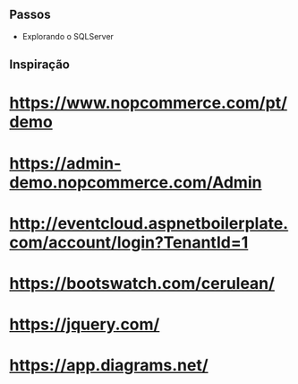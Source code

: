 ## Passos
- Explorando o SQLServer

## Inspiração
# https://www.nopcommerce.com/pt/demo
# https://admin-demo.nopcommerce.com/Admin
# http://eventcloud.aspnetboilerplate.com/account/login?TenantId=1
# https://bootswatch.com/cerulean/
# https://jquery.com/
# https://app.diagrams.net/

